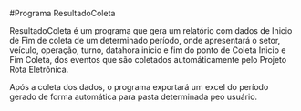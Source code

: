 #Programa ResultadoColeta

ResultadoColeta é um programa que gera um relatório com dados de Inicio de Fim de 
coleta de um determinado período, onde apresentará o setor, veículo, operação,
turno, datahora inicio e fim do ponto de Coleta Inicio e Fim Coleta, dos eventos 
que são coletados automáticamente pelo Projeto Rota Eletrônica.

Após a coleta dos dados, o programa exportará um excel do período gerado de forma automática
para pasta determinada peo usuário.